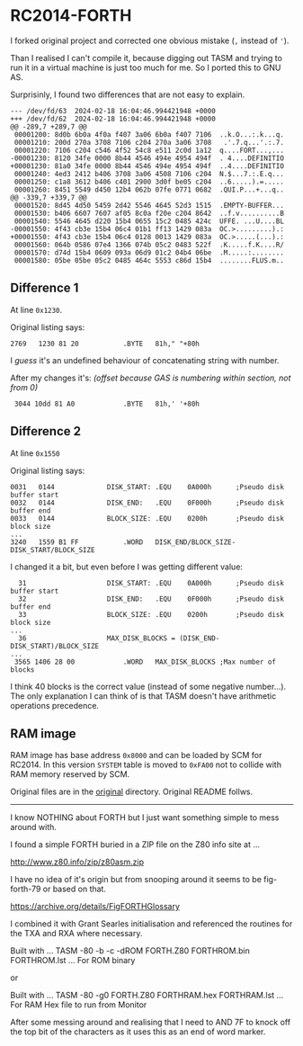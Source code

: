 # RC2014-FORTH

I forked original project and corrected one obvious mistake (`,` instead of `'`).

Than I realised I can't compile it, because digging out TASM and trying to run it in a virtual machine is just too much for me.
So I ported this to GNU AS.

Surprisinly, I found two differences that are not easy to explain.

```
--- /dev/fd/63  2024-02-18 16:04:46.994421948 +0000
+++ /dev/fd/62  2024-02-18 16:04:46.994421948 +0000
@@ -289,7 +289,7 @@
 00001200: 8d0b 6b0a 4f0a f407 3a06 6b0a f407 7106  ..k.O...:.k...q.
 00001210: 200d 270a 3708 7106 c204 270a 3a06 3708   .'.7.q...'.:.7.
 00001220: 7106 c204 c546 4f52 54c8 e511 2c0d 1a12  q....FORT...,...
-00001230: 8120 34fe 0000 8b44 4546 494e 4954 494f  . 4....DEFINITIO
+00001230: 81a0 34fe 0000 8b44 4546 494e 4954 494f  ..4....DEFINITIO
 00001240: 4ed3 2412 b406 3708 3a06 4508 7106 c204  N.$...7.:.E.q...
 00001250: c1a8 3612 b406 c401 2900 3d0f be05 c204  ..6.....).=.....
 00001260: 8451 5549 d450 12b4 062b 07fe 0771 0682  .QUI.P...+...q..
@@ -339,7 +339,7 @@
 00001520: 8d45 4d50 5459 2d42 5546 4645 52d3 1515  .EMPTY-BUFFER...
 00001530: b406 6607 7607 af05 8c0a f20e c204 8642  ..f.v..........B
 00001540: 5546 4645 d220 15b4 0655 15c2 0485 424c  UFFE. ...U....BL
-00001550: 4f43 cb3e 15b4 06c4 01b1 ff13 1429 083a  OC.>.........).:
+00001550: 4f43 cb3e 15b4 06c4 0128 0013 1429 083a  OC.>.....(...).:
 00001560: 064b 0586 07e4 1366 074b 05c2 0483 522f  .K.....f.K....R/
 00001570: d74d 15b4 0609 093a 06d9 01c2 04b4 06be  .M.....:........
 00001580: 05be 05be 05c2 0485 464c 5553 c86d 15b4  ........FLUS.m..
```

## Difference 1
At line `0x1230`.

Original listing says:
```
2769   1230 81 20       	.BYTE	81h," "+80h
```

I *guess* it's an undefined behaviour of concatenating string with number.

After my changes it's: *(offset because GAS is numbering within section, not from 0)*
```
 3044 10dd 81 A0       		.BYTE	81h,' '+80h
```

## Difference 2
At line `0x1550`

Original listing says:
```
0031   0144             DISK_START:	.EQU	0A000h		;Pseudo disk buffer start
0032   0144             DISK_END:	.EQU	0F000h		;Pseudo disk buffer end
0033   0144             BLOCK_SIZE:	.EQU	0200h		;Pseudo disk block size
...
3240   1559 B1 FF       	.WORD	DISK_END/BLOCK_SIZE-DISK_START/BLOCK_SIZE
```

I changed it a bit, but even before I was getting different value:
```
  31                 	DISK_START:	.EQU	0A000h		;Pseudo disk buffer start
  32                 	DISK_END:	.EQU	0F000h		;Pseudo disk buffer end
  33                 	BLOCK_SIZE:	.EQU	0200h		;Pseudo disk block size
...
  36                 	MAX_DISK_BLOCKS = (DISK_END-DISK_START)/BLOCK_SIZE
...
 3565 1406 28 00       		.WORD	MAX_DISK_BLOCKS ;Max number of blocks
```
I think 40 blocks is the correct value (instead of some negative number...).
The only explanation I can think of is that TASM doesn't have arithmetic operations precedence.

## RAM image

RAM image has base address `0x8000` and can be loaded by SCM for RC2014.
In this version `SYSTEM` table is moved to `0xFA00` not to collide with RAM memory reserved by SCM.

Original files are in the [original](original) directory.
Original README follws.

---

I know NOTHING about FORTH but I just want something simple to mess around with.

I found a simple FORTH buried in a ZIP file on the Z80 info site at ...

http://www.z80.info/zip/z80asm.zip

I have no idea of it's origin but from snooping around it seems to be fig-forth-79 or based on that.

https://archive.org/details/FigFORTHGlossary

I combined it with Grant Searles initialisation and referenced the routines for the TXA and RXA where necessary.

Built with  ... TASM -80 -b -c -dROM FORTH.Z80 FORTHROM.bin FORTHROM.lst ... For ROM binary

or 

Built with ... TASM -80 -g0 FORTH.Z80 FORTHRAM.hex FORTHRAM.lst ... For RAM Hex file to run from Monitor

After some messing around and realising that I need to AND 7F to knock off the top bit of the characters
as it uses this as an end of word marker.
